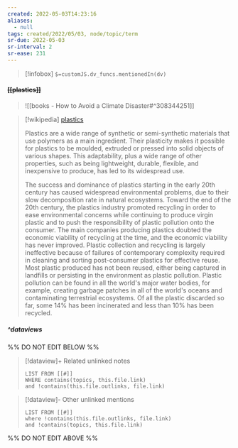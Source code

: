```yaml
---
created: 2022-05-03T14:23:16 
aliases:
  - null
tags: created/2022/05/03, node/topic/term
sr-due: 2022-05-03
sr-interval: 2
sr-ease: 231
---
```

> [!infobox]
`$=customJS.dv_funcs.mentionedIn(dv)`

#### <s class="topic-title">[[plastics]]</s>


> ![[books - How to Avoid a Climate Disaster#^308344251]]


> [!wikipedia] [plastics](https://en.wikipedia.org/wiki/Plastic)
> 
> Plastics are a wide range of synthetic or semi-synthetic materials that use polymers as a main ingredient. Their plasticity makes it possible for plastics to be moulded, extruded or pressed into solid objects of various shapes. This adaptability, plus a wide range of other properties, such as being lightweight, durable, flexible, and inexpensive to produce, has led to its widespread use. 
> 
> The success and dominance of plastics starting in the early 20th century has caused widespread environmental problems, due to their slow decomposition rate in natural ecosystems. Toward the end of the 20th century, the plastics industry promoted recycling in order to ease environmental concerns while continuing to produce virgin plastic and to push the responsibility of plastic pollution onto the consumer. The main companies producing plastics doubted the economic viability of recycling at the time, and the economic viability has never improved. Plastic collection and recycling is largely ineffective because of failures of contemporary complexity required in cleaning and sorting post-consumer plastics for effective reuse. Most plastic produced has not been reused, either being captured in landfills or persisting in the environment as plastic pollution. Plastic pollution can be found in all the world's major water bodies, for example, creating garbage patches in all of the world's oceans and contaminating terrestrial ecosystems. Of all the plastic discarded so far, some 14% has been incinerated and less than 10% has been recycled.
> 


##### ^dataviews

%% DO NOT EDIT BELOW %%
> [!dataview]+ Related unlinked notes
> ```dataview
> LIST FROM [[#]]
> WHERE contains(topics, this.file.link)
> and !contains(this.file.outlinks, file.link)
> ```
 
> [!dataview]- Other unlinked mentions
> ```dataview
> LIST FROM [[#]]
> where !contains(this.file.outlinks, file.link)
> and !contains(topics, this.file.link)
> ```

%% DO NOT EDIT ABOVE %%
